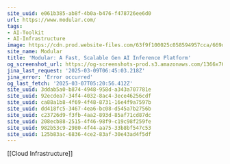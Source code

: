 ```yaml
---
site_uuid: e061b385-ab8f-4b0a-b476-f478726ee6d0
url: https://www.modular.com/
tags:
- AI-Toolkit
- AI-Infrastructure
image: https://cdn.prod.website-files.com/63f9f100025c058594957cca/669d3b736774be32546faf08_OGI-Modular-07212024.jpg
site_name: Modular
title: 'Modular: A Fast, Scalable Gen AI Inference Platform'
og_screenshot_url: https://og-screenshots-prod.s3.amazonaws.com/1366x768/80/false/3ebb2f29af869bcb006daec0b2e69eb5c2fad680db28ff41975f05898474a19f.jpeg
jina_last_request: '2025-03-09T06:45:03.218Z'
jina_error: 'Error occurred'
og_last_fetch: '2025-03-07T05:20:56.412Z'
site_uuid: 3ddab5a0-b874-4948-958d-a343a707781e
site_uuid: 92ecdea7-34f4-4032-8ac4-3ece46256cdf
site_uuid: ca88a1b8-4f69-4f48-8731-16e4f9a7597b
site_uuid: dd418fc5-3467-4ea6-bc08-d545a7b2756b
site_uuid: c23726d9-f3fb-4aa2-893d-85af71cd87dc
site_uuid: 208ecb88-2515-4f46-98f9-c19c98f259fe
site_uuid: 982b53c9-2980-4f44-aa75-33b8bf547c53
site_uuid: 125b83ac-6836-4ce2-83af-30e43ad4f5df
---
```

[[Cloud Infrastructure]]
